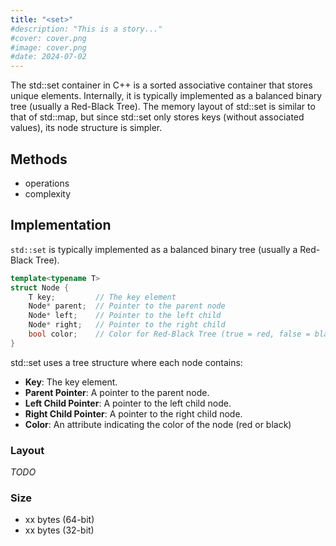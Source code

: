 ```yaml
---
title: "<set>"
#description: "This is a story..."
#cover: cover.png
#image: cover.png
#date: 2024-07-02
---
```


The std::set container in C++ is a sorted associative container that stores
unique elements. Internally, it is typically implemented as a balanced binary
tree (usually a Red-Black Tree). The memory layout of std::set is similar to
that of std::map, but since std::set only stores keys (without associated
values), its node structure is simpler.

## Methods

- operations
- complexity

## Implementation

`std::set` is typically implemented as a balanced binary tree (usually a
Red-Black Tree).

```cpp
template<typename T>
struct Node {
    T key;         // The key element
    Node* parent;  // Pointer to the parent node
    Node* left;    // Pointer to the left child
    Node* right;   // Pointer to the right child
    bool color;    // Color for Red-Black Tree (true = red, false = black)
}
```

std::set uses a tree structure where each node contains:

- **Key**: The key element.
- **Parent Pointer**: A pointer to the parent node.
- **Left Child Pointer**: A pointer to the left child node.
- **Right Child Pointer**: A pointer to the right child node.
- **Color**: An attribute indicating the color of the node (red or black)

### Layout

_TODO_

### Size

- xx bytes (64-bit)
- xx bytes (32-bit)
